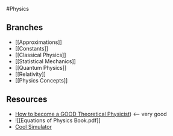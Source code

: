 #Physics
## Branches
* [[Approximations]]
* [[Constants]]
* [[Classical Physics]]
* [[Statistical Mechanics]]
* [[Quantum Physics]]
* [[Relativity]]
* [[Physics Concepts]]
## Resources
* [How to become a  GOOD Theoretical Physicist](https://webspace.science.uu.nl/~gadda001/goodtheorist/index.html)) <-- very good
* ![[Equations of Physics Book.pdf]]
* [Cool Simulator](https://app.physion.net/)